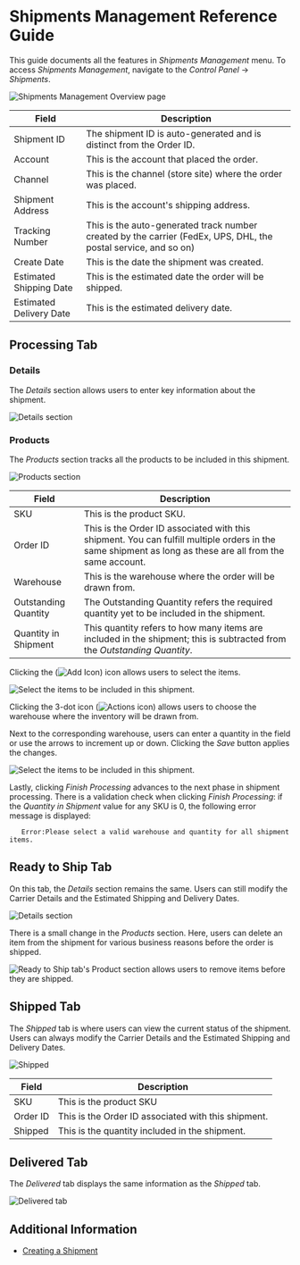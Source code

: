 # Shipments Management Reference Guide

This guide documents all the features in _Shipments Management_ menu. To access _Shipments Management_, navigate to the _Control Panel_ &rarr; _Shipments_.

![Shipments Management Overview page](./shipments-management-reference-guide/images/01.png)

| Field | Description |
| --- | --- |
| Shipment ID | The shipment ID is auto-generated and is distinct from the Order ID. |
| Account | This is the account that placed the order. |
| Channel | This is the channel (store site) where the order was placed. |
| Shipment Address | This is the account's shipping address. |
| Tracking Number | This is the auto-generated track number created by the carrier (FedEx, UPS, DHL, the postal service, and so on) |
| Create Date | This is the date the shipment was created. |
| Estimated Shipping Date | This is the estimated date the order will be shipped. |
| Estimated Delivery Date | This is the estimated delivery date. |

## Processing Tab

### Details

The _Details_ section allows users to enter key information about the shipment.

![Details section](./shipments-management-reference-guide/images/04.png)

### Products

The _Products_ section tracks all the products to be included in this shipment.

![Products section](./shipments-management-reference-guide/images/02.png)

| Field | Description |
| --- | --- |
| SKU | This is the product SKU. |
| Order ID | This is the Order ID associated with this shipment. You can fulfill multiple orders in the same shipment as long as these are all from the same account.  |
| Warehouse | This is the warehouse where the order will be drawn from. |
| Outstanding Quantity | The Outstanding Quantity refers the required quantity yet to be included in the shipment. |
| Quantity in Shipment | This quantity refers to how many items are included in the shipment; this is subtracted from the _Outstanding Quantity_. |

Clicking the (![Add Icon](../../images/icon-add.png)) icon allows users to select the items.

![Select the items to be included in this shipment.](./shipments-management-reference-guide/images/03.png)

Clicking the 3-dot icon (![Actions icon](../../images/icon-actions.png)) allows users to choose the warehouse where the inventory will be drawn from.

Next to the corresponding warehouse, users can enter a quantity in the field or use the arrows to increment up or down. Clicking the _Save_ button applies the changes.

![Select the items to be included in this shipment.](./shipments-management-reference-guide/images/05.png)

Lastly, clicking _Finish Processing_ advances to the next phase in shipment processing. There is a validation check when clicking _Finish Processing_: if the _Quantity in Shipment_ value for any SKU is 0, the following error message is displayed:

```error::
   Error:Please select a valid warehouse and quantity for all shipment items.
```

## Ready to Ship Tab

On this tab, the _Details_ section remains the same. Users can still modify the Carrier Details and the Estimated Shipping and Delivery Dates.

![Details section](./shipments-management-reference-guide/images/04.png)

There is a small change in the _Products_ section. Here, users can delete an item from the shipment for various business reasons before the order is shipped.

![Ready to Ship tab's Product section allows users to remove items before they are shipped.](./shipments-management-reference-guide/images/06.png)

## Shipped Tab

The _Shipped_ tab is where users can view the current status of the shipment. Users can always modify the Carrier Details and the Estimated Shipping and Delivery Dates.

![Shipped](./shipments-management-reference-guide/images/07.png)

| Field | Description |
| --- | --- |
| SKU | This is the product SKU |
| Order ID | This is the Order ID associated with this shipment. |
| Shipped | This is the quantity included in the shipment. |

## Delivered Tab

The _Delivered_ tab displays the same information as the _Shipped_ tab.

![Delivered tab](./shipments-management-reference-guide/images/08.png)

## Additional Information

* [Creating a Shipment](./creating-a-shipment.md)
